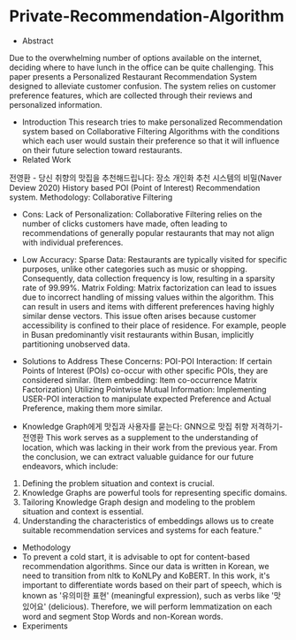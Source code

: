 # Private-Recommendation-Algorithm
- Abstract

 Due to the overwhelming number of options available on the internet, deciding where to have lunch in the office can be quite challenging. This paper presents a Personalized Restaurant Recommendation System designed to alleviate customer confusion. The system relies on customer preference features, which are collected through their reviews and personalized information.
 - Introduction
  This research tries to make personalized Recommendation system based on Collaborative Filtering Algorithms with the conditions which each user would sustain their preference so that it will influence on their future selection toward restaurants.
- Related Work


전영환 - 당신 취향의 맛집을 추천해드립니다: 장소 개인화 추천 시스템의 비밀(Naver Deview 2020)
History based POI (Point of Interest) Recommendation system.
Methodology: Collaborative Filtering
- Cons:
Lack of Personalization: Collaborative Filtering relies on the number of clicks customers have made, often leading to recommendations of generally popular restaurants that may not align with individual preferences.
- Low Accuracy:
Sparse Data: Restaurants are typically visited for specific purposes, unlike other categories such as music or shopping. Consequently, data collection frequency is low, resulting in a sparsity rate of 99.99%.
Matrix Folding: Matrix factorization can lead to issues due to incorrect handling of missing values within the algorithm. This can result in users and items with different preferences having highly similar dense vectors. This issue often arises because customer accessibility is confined to their place of residence. For example, people in Busan predominantly visit restaurants within Busan, implicitly partitioning unobserved data.
- Solutions to Address These Concerns:
POI-POI Interaction: If certain Points of Interest (POIs) co-occur with other specific POIs, they are considered similar. (Item embedding: Item co-occurrence Matrix Factorization)
Utilizing Pointwise Mutual Information: Implementing USER-POI interaction to manipulate expected Preference and Actual Preference, making them more similar.


- Knowledge Graph에게 맛집과 사용자를 묻는다: GNN으로 맛집 취향 저격하기- 전영환
This work serves as a supplement to the understanding of location, which was lacking in their work from the previous year. From the conclusion, we can extract valuable guidance for our future endeavors, which include:
1.	Defining the problem situation and context is crucial.
2.	Knowledge Graphs are powerful tools for representing specific domains.
3.	Tailoring Knowledge Graph design and modeling to the problem situation and context is essential.
4.	Understanding the characteristics of embeddings allows us to create suitable recommendation services and systems for each feature."
- Methodology
- To prevent a cold start, it is advisable to opt for content-based recommendation algorithms. Since our data is written in Korean, we need to transition from nltk to KoNLPy and KoBERT. In this work, it's important to differentiate words based on their part of speech, which is known as '유의미한 표현' (meaningful expression), such as verbs like '맛있어요' (delicious). Therefore, we will perform lemmatization on each word and segment Stop Words and non-Korean words.
- Experiments


